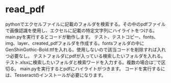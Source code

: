 # read_pdf
pythonでエクセルファイルに記載のフォルダを検索する。その中のpdfファイルで画像認識を使用し、エクセルに記載の特定文字列にハイライトをつける。main.pyを実行するとコードが動作します。
テスト、テストコピー、fonts、img、layer、created_pdfフォルダを作成する。fontsフォルダの中にGenShinGothic-Bold.ttfを入れる。使用しないので該当コードを削除すれば入れつ必要なし。
テストフォルダにpdfが入っている検索したいフォルダを入れる。テスト.xlsxに検索したいフォルダと検索ワードを入力する。複数の場合は','で区切る。
main.pyを実行するとpdfにハイライトがつきます。
コードを実行するには、Tesseractのインストールが必要になります。
